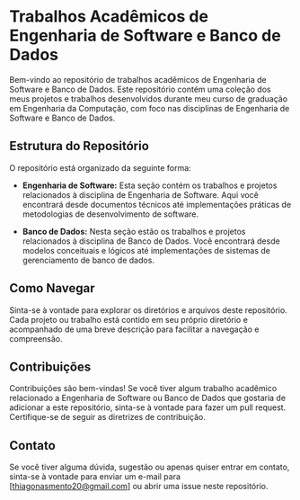 # Trabalhos Acadêmicos de Engenharia de Software e Banco de Dados

Bem-vindo ao repositório de trabalhos acadêmicos de Engenharia de Software e Banco de Dados. Este repositório contém uma coleção dos meus projetos e trabalhos desenvolvidos durante meu curso de graduação em Engenharia da Computação, com foco nas disciplinas de Engenharia de Software e Banco de Dados.

## Estrutura do Repositório

O repositório está organizado da seguinte forma:

- **Engenharia de Software:** Esta seção contém os trabalhos e projetos relacionados à disciplina de Engenharia de Software. Aqui você encontrará desde documentos técnicos até implementações práticas de metodologias de desenvolvimento de software.

- **Banco de Dados:** Nesta seção estão os trabalhos e projetos relacionados à disciplina de Banco de Dados. Você encontrará desde modelos conceituais e lógicos até implementações de sistemas de gerenciamento de banco de dados.

## Como Navegar

Sinta-se à vontade para explorar os diretórios e arquivos deste repositório. Cada projeto ou trabalho está contido em seu próprio diretório e acompanhado de uma breve descrição para facilitar a navegação e compreensão.

## Contribuições

Contribuições são bem-vindas! Se você tiver algum trabalho acadêmico relacionado a Engenharia de Software ou Banco de Dados que gostaria de adicionar a este repositório, sinta-se à vontade para fazer um pull request. Certifique-se de seguir as diretrizes de contribuição.

## Contato

Se você tiver alguma dúvida, sugestão ou apenas quiser entrar em contato, sinta-se à vontade para enviar um e-mail para [thiagonasmento20@gmail.com] ou abrir uma issue neste repositório.
